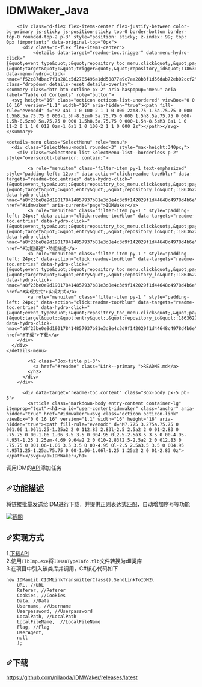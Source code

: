 # IDMWaker_Java

<div id="readme" class="Box md js-code-block-container Box--responsive">

        <div class="d-flex flex-items-center flex-justify-between color-bg-primary js-sticky js-position-sticky top-0 border-bottom border-top-0 rounded-top-2 p-3" style="position: sticky; z-index: 99; top: 0px !important;" data-original-top="0px">
          <div class="d-flex flex-items-center">
              <details data-target="readme-toc.trigger" data-menu-hydro-click="{&quot;event_type&quot;:&quot;repository_toc_menu.click&quot;,&quot;payload&quot;:{&quot;target&quot;:&quot;trigger&quot;,&quot;repository_id&quot;:186362290,&quot;originating_url&quot;:&quot;https://github.com/nilaoda/IDMWaker&quot;,&quot;user_id&quot;:21048630}}" data-menu-hydro-click-hmac="f52c87dbac7f1a281c5d2785496a1dd58877a9c7aa28b3f1d56dab72eb02ccf2" class="dropdown details-reset details-overlay">
    <summary class="btn btn-outline px-2" aria-haspopup="menu" aria-label="Table of Contents" role="button">
      <svg height="16" class="octicon octicon-list-unordered" viewBox="0 0 16 16" version="1.1" width="16" aria-hidden="true"><path fill-rule="evenodd" d="M2 4a1 1 0 100-2 1 1 0 000 2zm3.75-1.5a.75.75 0 000 1.5h8.5a.75.75 0 000-1.5h-8.5zm0 5a.75.75 0 000 1.5h8.5a.75.75 0 000-1.5h-8.5zm0 5a.75.75 0 000 1.5h8.5a.75.75 0 000-1.5h-8.5zM3 8a1 1 0 11-2 0 1 1 0 012 0zm-1 6a1 1 0 100-2 1 1 0 000 2z"></path></svg>
    </summary>

    <details-menu class="SelectMenu" role="menu">
      <div class="SelectMenu-modal rounded-3" style="max-height:340px;">
        <div class="SelectMenu-list SelectMenu-list--borderless p-2" style="overscroll-behavior: contain;">

            <a role="menuitem" class="filter-item py-1 text-emphasized" style="padding-left: 12px;" data-action="click:readme-toc#blur" data-targets="readme-toc.entries" data-hydro-click="{&quot;event_type&quot;:&quot;repository_toc_menu.click&quot;,&quot;payload&quot;:{&quot;target&quot;:&quot;entry&quot;,&quot;repository_id&quot;:186362290,&quot;originating_url&quot;:&quot;https://github.com/nilaoda/IDMWaker&quot;,&quot;user_id&quot;:21048630}}" data-hydro-click-hmac="a8f23be0e9d190178414857937b81e3d8e4c3d9f142029f1d44648c4978d4b6e" href="#idmwaker" aria-current="page">IDMWaker</a>
            <a role="menuitem" class="filter-item py-1 " style="padding-left: 24px;" data-action="click:readme-toc#blur" data-targets="readme-toc.entries" data-hydro-click="{&quot;event_type&quot;:&quot;repository_toc_menu.click&quot;,&quot;payload&quot;:{&quot;target&quot;:&quot;entry&quot;,&quot;repository_id&quot;:186362290,&quot;originating_url&quot;:&quot;https://github.com/nilaoda/IDMWaker&quot;,&quot;user_id&quot;:21048630}}" data-hydro-click-hmac="a8f23be0e9d190178414857937b81e3d8e4c3d9f142029f1d44648c4978d4b6e" href="#功能描述">功能描述</a>
            <a role="menuitem" class="filter-item py-1 " style="padding-left: 24px;" data-action="click:readme-toc#blur" data-targets="readme-toc.entries" data-hydro-click="{&quot;event_type&quot;:&quot;repository_toc_menu.click&quot;,&quot;payload&quot;:{&quot;target&quot;:&quot;entry&quot;,&quot;repository_id&quot;:186362290,&quot;originating_url&quot;:&quot;https://github.com/nilaoda/IDMWaker&quot;,&quot;user_id&quot;:21048630}}" data-hydro-click-hmac="a8f23be0e9d190178414857937b81e3d8e4c3d9f142029f1d44648c4978d4b6e" href="#实现方式">实现方式</a>
            <a role="menuitem" class="filter-item py-1 " style="padding-left: 24px;" data-action="click:readme-toc#blur" data-targets="readme-toc.entries" data-hydro-click="{&quot;event_type&quot;:&quot;repository_toc_menu.click&quot;,&quot;payload&quot;:{&quot;target&quot;:&quot;entry&quot;,&quot;repository_id&quot;:186362290,&quot;originating_url&quot;:&quot;https://github.com/nilaoda/IDMWaker&quot;,&quot;user_id&quot;:21048630}}" data-hydro-click-hmac="a8f23be0e9d190178414857937b81e3d8e4c3d9f142029f1d44648c4978d4b6e" href="#下载">下载</a>
        </div>
      </div>
    </details-menu>

  </details>

            <h2 class="Box-title pl-3">
              <a href="#readme" class="Link--primary ">README.md</a>
            </h2>
          </div>
        </div>

          <div data-target="readme-toc.content" class="Box-body px-5 pb-5">
            <article class="markdown-body entry-content container-lg" itemprop="text"><h1><a id="user-content-idmwaker" class="anchor" aria-hidden="true" href="#idmwaker"><svg class="octicon octicon-link" viewBox="0 0 16 16" version="1.1" width="16" height="16" aria-hidden="true"><path fill-rule="evenodd" d="M7.775 3.275a.75.75 0 001.06 1.06l1.25-1.25a2 2 0 112.83 2.83l-2.5 2.5a2 2 0 01-2.83 0 .75.75 0 00-1.06 1.06 3.5 3.5 0 004.95 0l2.5-2.5a3.5 3.5 0 00-4.95-4.95l-1.25 1.25zm-4.69 9.64a2 2 0 010-2.83l2.5-2.5a2 2 0 012.83 0 .75.75 0 001.06-1.06 3.5 3.5 0 00-4.95 0l-2.5 2.5a3.5 3.5 0 004.95 4.95l1.25-1.25a.75.75 0 00-1.06-1.06l-1.25 1.25a2 2 0 01-2.83 0z"></path></svg></a>IDMWaker</h1>
<p>调用IDM的<a href="http://www.internetdownloadmanager.com/support/idm_api.html" rel="nofollow">API</a>添加任务</p>
<h2><a id="user-content-功能描述" class="anchor" aria-hidden="true" href="#功能描述"><svg class="octicon octicon-link" viewBox="0 0 16 16" version="1.1" width="16" height="16" aria-hidden="true"><path fill-rule="evenodd" d="M7.775 3.275a.75.75 0 001.06 1.06l1.25-1.25a2 2 0 112.83 2.83l-2.5 2.5a2 2 0 01-2.83 0 .75.75 0 00-1.06 1.06 3.5 3.5 0 004.95 0l2.5-2.5a3.5 3.5 0 00-4.95-4.95l-1.25 1.25zm-4.69 9.64a2 2 0 010-2.83l2.5-2.5a2 2 0 012.83 0 .75.75 0 001.06-1.06 3.5 3.5 0 00-4.95 0l-2.5 2.5a3.5 3.5 0 004.95 4.95l1.25-1.25a.75.75 0 00-1.06-1.06l-1.25 1.25a2 2 0 01-2.83 0z"></path></svg></a>功能描述</h2>
<p>将链接批量发送给IDM进行下载，并提供正则表达式匹配，自动增加序号等功能</p>
<p><a target="_blank" rel="noopener noreferrer" href="https://camo.githubusercontent.com/ab13e856b5e84bc57f9160490b7bf9f55b369be8a8068c6e036cd73c0e5df557/68747470733a2f2f692e6c6f6c692e6e65742f323031392f30352f31332f3563643931363564333830306136343430342e706e67"><img src="https://camo.githubusercontent.com/ab13e856b5e84bc57f9160490b7bf9f55b369be8a8068c6e036cd73c0e5df557/68747470733a2f2f692e6c6f6c692e6e65742f323031392f30352f31332f3563643931363564333830306136343430342e706e67" alt="截图" data-canonical-src="https://i.loli.net/2019/05/13/5cd9165d3800a64404.png" style="max-width:100%;"></a></p>
<h2><a id="user-content-实现方式" class="anchor" aria-hidden="true" href="#实现方式"><svg class="octicon octicon-link" viewBox="0 0 16 16" version="1.1" width="16" height="16" aria-hidden="true"><path fill-rule="evenodd" d="M7.775 3.275a.75.75 0 001.06 1.06l1.25-1.25a2 2 0 112.83 2.83l-2.5 2.5a2 2 0 01-2.83 0 .75.75 0 00-1.06 1.06 3.5 3.5 0 004.95 0l2.5-2.5a3.5 3.5 0 00-4.95-4.95l-1.25 1.25zm-4.69 9.64a2 2 0 010-2.83l2.5-2.5a2 2 0 012.83 0 .75.75 0 001.06-1.06 3.5 3.5 0 00-4.95 0l-2.5 2.5a3.5 3.5 0 004.95 4.95l1.25-1.25a.75.75 0 00-1.06-1.06l-1.25 1.25a2 2 0 01-2.83 0z"></path></svg></a>实现方式</h2>
<p>1.<a href="http://www.internetdownloadmanager.com/support/download/IDMCOMAPI.zip" rel="nofollow">下载API</a><br>
2.使用<code>TlbImp.exe</code>将<code>IDManTypeInfo.tlb</code>文件转换为dll类库<br>
3.在项目中引入该类库并调用，C#核心代码如下</p>
<pre><code>new IDManLib.CIDMLinkTransmitterClass().SendLinkToIDM2(
    URL, //URL
    Referer, //Referer
    Cookies, //Cookies
    Data, //Data
    Username, //Username
    Userpassword, //Userpassword
    LocalPath, //LocalPath
    LocalFileName,  //LocalFileName
    Flag, //Flag
    UserAgent,
    null
    );
</code></pre>
<h2><a id="user-content-下载" class="anchor" aria-hidden="true" href="#下载"><svg class="octicon octicon-link" viewBox="0 0 16 16" version="1.1" width="16" height="16" aria-hidden="true"><path fill-rule="evenodd" d="M7.775 3.275a.75.75 0 001.06 1.06l1.25-1.25a2 2 0 112.83 2.83l-2.5 2.5a2 2 0 01-2.83 0 .75.75 0 00-1.06 1.06 3.5 3.5 0 004.95 0l2.5-2.5a3.5 3.5 0 00-4.95-4.95l-1.25 1.25zm-4.69 9.64a2 2 0 010-2.83l2.5-2.5a2 2 0 012.83 0 .75.75 0 001.06-1.06 3.5 3.5 0 00-4.95 0l-2.5 2.5a3.5 3.5 0 004.95 4.95l1.25-1.25a.75.75 0 00-1.06-1.06l-1.25 1.25a2 2 0 01-2.83 0z"></path></svg></a>下载</h2>
<p><a href="https://github.com/nilaoda/IDMWaker/releases/latest">https://github.com/nilaoda/IDMWaker/releases/latest</a></p>
</article>
          </div>
      </div>
